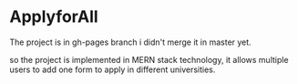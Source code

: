 # ApplyforAll

The project is in gh-pages branch i didn't merge it in master yet.

so the project is implemented in MERN stack technology, it allows multiple users to add one form to apply in different universities.
